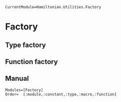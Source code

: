 ```@meta
CurrentModule=Hamiltonian.Utilities.Factory
```

# Factory

## Type factory

## Function factory

## Manual
```@autodocs
Modules=[Factory]
Order=  [:module,:constant,:type,:macro,:function]
```

